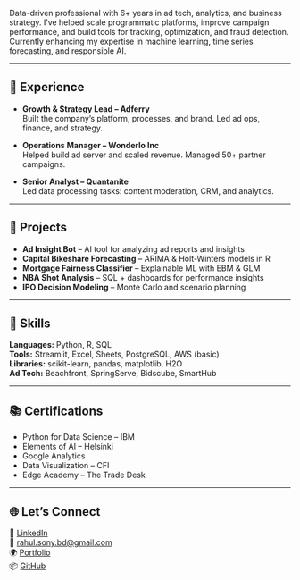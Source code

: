 Data-driven professional with 6+ years in ad tech, analytics, and business strategy. I’ve helped scale programmatic platforms, improve campaign performance, and build tools for tracking, optimization, and fraud detection. Currently enhancing my expertise in machine learning, time series forecasting, and responsible AI.

---

## 💼 Experience

- **Growth & Strategy Lead – Adferry**  
  Built the company’s platform, processes, and brand. Led ad ops, finance, and strategy.

- **Operations Manager – Wonderlo Inc**  
  Helped build ad server and scaled revenue. Managed 50+ partner campaigns.

- **Senior Analyst – Quantanite**  
  Led data processing tasks: content moderation, CRM, and analytics.

---

## 🧪 Projects

- **Ad Insight Bot** – AI tool for analyzing ad reports and insights  
- **Capital Bikeshare Forecasting** – ARIMA & Holt-Winters models in R  
- **Mortgage Fairness Classifier** – Explainable ML with EBM & GLM  
- **NBA Shot Analysis** – SQL + dashboards for performance insights  
- **IPO Decision Modeling** – Monte Carlo and scenario planning

---

## 🔧 Skills

**Languages:** Python, R, SQL  
**Tools:** Streamlit, Excel, Sheets, PostgreSQL, AWS (basic)  
**Libraries:** scikit-learn, pandas, matplotlib, H2O  
**Ad Tech:** Beachfront, SpringServe, Bidscube, SmartHub  

---

## 📚 Certifications

- Python for Data Science – IBM  
- Elements of AI – Helsinki  
- Google Analytics  
- Data Visualization – CFI  
- Edge Academy – The Trade Desk  

---

## 🌐 Let’s Connect

🔗 [LinkedIn](https://linkedin.com/in/rahul-saha-sony)  
📧 rahul.sony.bd@gmail.com  
🌍 [Portfolio](https://rahulsahasony.github.io)  
📦 [GitHub](https://github.com/rahulsahasony)
